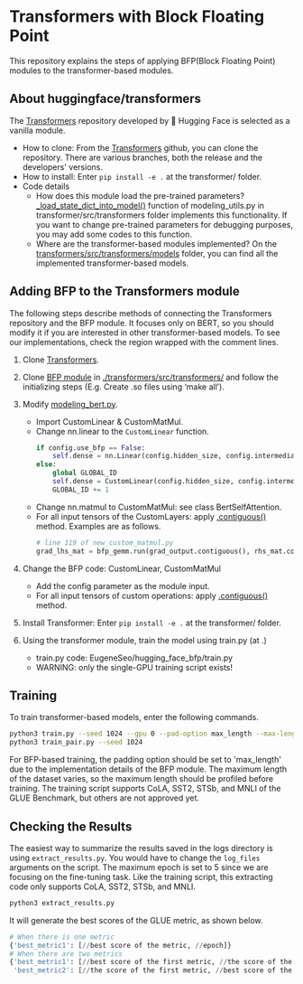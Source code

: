 # Transformers with Block Floating Point
This repository explains the steps of applying BFP(Block Floating Point) modules to the transformer-based modules.  

## About huggingface/transformers
The [Transformers](https://github.com/huggingface/transformers) repository developed by 🤗 Hugging Face is selected as a vanilla module.
- How to clone: From the [Transformers](https://github.com/huggingface/transformers) github, you can clone the repository. There are various branches, both the release and the developers' versions. 
- How to install: Enter `pip install -e .` at the transformer/ folder. 
- Code details
    - How does this module load the pre-trained parameters? [_load_state_dict_into_model()](https://github.com/huggingface/transformers/blob/df06fb1f0b0864ca0c2dcd9f7f6aab5de6447c59/src/transformers/modeling_utils.py#L451) function of modeling_utils.py in transformer/src/transformers folder implements this functionality. If you want to change pre-trained parameters for debugging purposes, you may add some codes to this function. 
    - Where are the transformer-based modules implemented? On the [transformers/src/transformers/models](https://github.com/huggingface/transformers/tree/main/src/transformers/models) folder, you can find all the implemented transformer-based models. 

## Adding BFP to the Transformers module
The following steps describe methods of connecting the Transformers repository and the BFP module. It focuses only on BERT, so you should modify it if you are interested in other transformer-based models. To see our implementations, check the region wrapped with the comment lines. 
1. Clone [Transformers](https://github.com/huggingface/transformers).
2. Clone [BFP module](https://github.com/yoonsung-kim/bfp-training) in [./transformers/src/transformers/](https://github.com/huggingface/transformers/tree/main/src/transformers) and follow the initializing steps (E.g. Create .so files using ‘make all’).
3. Modify [modeling_bert.py](https://github.com/huggingface/transformers/blob/main/src/transformers/models/bert/modeling_bert.py).  
    - Import CustomLinear & CustomMatMul.
    - Change nn.linear to the `CustomLinear` function.
        ```python
        if config.use_bfp == False:
            self.dense = nn.Linear(config.hidden_size, config.intermediate_size)
        else:
            global GLOBAL_ID
            self.dense = CustomLinear(config.hidden_size, config.intermediate_size, bias=True, precision_flag=config.PrecisionFlag, global_id=GLOBAL_ID, config=config)
            GLOBAL_ID += 1
        ```
    - Change nn.matmul to CustomMatMul: see class BertSelfAttention.
    - For all input tensors of the CustomLayers: apply [.contiguous()](https://pytorch.org/docs/stable/generated/torch.Tensor.contiguous.html) method. Examples are as follows. 
        ```python
        # line 119 of new_custom_matmul.py
        grad_lhs_mat = bfp_gemm.run(grad_output.contiguous(), rhs_mat.contiguous())
        ```
        
4. Change the BFP code: CustomLinear, CustomMatMul
    - Add the config parameter as the module input.
    - For all input tensors of custom operations: apply [.contiguous()](https://pytorch.org/docs/stable/generated/torch.Tensor.contiguous.html) method.
5. Install Transformer: Enter `pip install -e .` at the transformer/ folder. 
6. Using the transformer module, train the model using train.py (at .)
    -  train.py code: EugeneSeo/hugging_face_bfp/train.py
    - WARNING: only the single-GPU training script exists!

## Training
To train transformer-based models, enter the following commands. 
```bash
python3 train.py --seed 1024 --gpu 0 --pad-option max_length --max-length 128 --batch_size 8 --learning_rate 1e-3 --config_path ./config/bert/config.json 
python3 train_pair.py --seed 1024
```
For BFP-based training, the padding option should be set to 'max_length' due to the implementation details of the BFP module. The maximum length of the dataset varies, so the maximum length should be profiled before training. The training script supports CoLA, SST2, STSb, and MNLI of the GLUE Benchmark, but others are not approved yet. 

## Checking the Results
The easiest way to summarize the results saved in the logs directory is using `extract_results.py`. You would have to change the `log_files` arguments on the script. The maximum epoch is set to 5 since we are focusing on the fine-tuning task. Like the training script, this extracting code only supports CoLA, SST2, STSb, and MNLI. 
```bash
python3 extract_results.py
```
It will generate the best scores of the GLUE metric, as shown below. 
```python
# When there is one metric
{'best_metric1': [//best score of the metric, //epoch]}
# When there are two metrics
{'best_metric1': [//best score of the first metric, //the score of the second metric, //epoch], 
 'best_metric2': [//the score of the first metric, //best score of the second metric, //epoch]}
```
